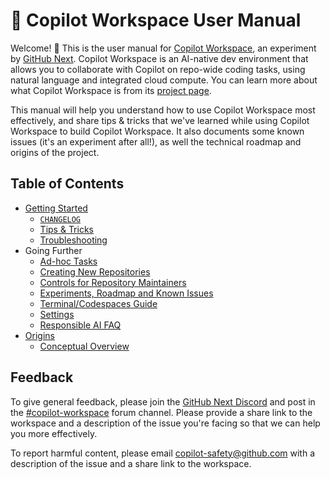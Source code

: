 # 📖 Copilot Workspace User Manual

Welcome! 👋 This is the user manual for [Copilot Workspace](https://copilot-workspace.githubnext.com), an experiment by [GitHub Next](https://githubnext.com). Copilot Workspace is an AI-native dev environment that allows you to collaborate with Copilot on repo-wide coding tasks, using natural language and integrated cloud compute. You can learn more about what Copilot Workspace is from its [project page](https://githubnext.com/projects/copilot-workspace/).

This manual will help you understand how to use Copilot Workspace most effectively, and share tips & tricks that we've learned while using Copilot Workspace to build Copilot Workspace. It also documents some known issues (it's an experiment after all!), as well the technical roadmap and origins of the project. 

## Table of Contents

* [Getting Started](getting-started.md)
  - [`CHANGELOG`](changes.md)
  - [Tips & Tricks](tips-and-tricks.md)
  - [Troubleshooting](troubleshooting.md)
* Going Further
  - [Ad-hoc Tasks](adhoc-tasks.md)
  - [Creating New Repositories](creating-repos.md)
  - [Controls for Repository Maintainers](repo-maintainers.md)
  - [Experiments, Roadmap and Known Issues](known-issues.md)
  - [Terminal/Codespaces Guide](codespaces-guide.md)
  - [Settings](settings.md)
  - [Responsible AI FAQ](responsible-ai-faq.md)
* [Origins](origins.md)
  - [Conceptual Overview](overview.md)

## Feedback

To give general feedback, please join the [GitHub Next Discord](https://discord.gg/FeGshJZ2yy) and post in the [#copilot-workspace](https://discord.com/channels/735557230698692749/1237161687233200279) forum channel.  Please provide a share link to the workspace and a description of the issue you're facing so that we can help you more effectively.

To report harmful content, please email copilot-safety@github.com with a description of the issue and a share link to the workspace.
